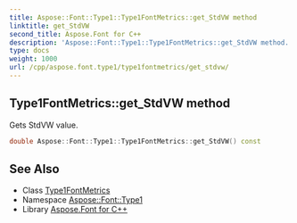 ```yaml
---
title: Aspose::Font::Type1::Type1FontMetrics::get_StdVW method
linktitle: get_StdVW
second_title: Aspose.Font for C++
description: 'Aspose::Font::Type1::Type1FontMetrics::get_StdVW method. Gets StdVW value in C++.'
type: docs
weight: 1000
url: /cpp/aspose.font.type1/type1fontmetrics/get_stdvw/
---
```

## Type1FontMetrics::get_StdVW method


Gets StdVW value.

```cpp
double Aspose::Font::Type1::Type1FontMetrics::get_StdVW() const
```

## See Also

* Class [Type1FontMetrics](../)
* Namespace [Aspose::Font::Type1](../../)
* Library [Aspose.Font for C++](../../../)
